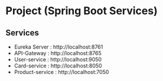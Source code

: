 # Project (Spring Boot Services)

## Services
- Eureka Server : http://localhost:8761
- API-Gateway : http://localhost:8765
- User-service : http://localhost:9050
- Card-service : http://localhost:8050
- Product-service : http://localhost:7050

